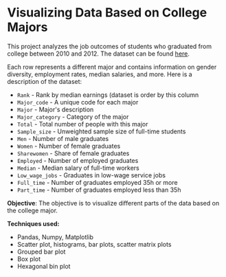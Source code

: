 # Visualizing Data Based on College Majors

This project analyzes the job outcomes of students who graduated from college between 2010 and 2012. The dataset can be found [here](https://github.com/fivethirtyeight/data/tree/master/college-majors).

Each row represents a different major and contains information on gender diversity, employment rates, median salaries, and more. Here is a description of the dataset:

* `Rank` - Rank by median earnings (dataset is order by this column
* `Major_code` - A unique code for each major
* `Major` - Major's description
* `Major_category` - Category of the major
* `Total` - Total number of people with this major
* `Sample_size` - Unweighted sample size of full-time students
* `Men` - Number of male graduates
* `Women` - Number of female graduates
* `Sharewomen` - Share of female graduates
* `Employed` - Number of employed graduates
* `Median` - Median salary of full-time workers
* `Low_wage_jobs` - Graduates in low-wage service jobs
* `Full_time` - Number of graduates employed 35h or more
* `Part_time` - Number of graduates employed less than 35h

**Objective**: The objective is to visualize different parts of the data based on the college major.

**Techniques used:**
* Pandas, Numpy, Matplotlib
* Scatter plot, histograms, bar plots, scatter matrix plots
* Grouped bar plot
* Box plot
* Hexagonal bin plot
